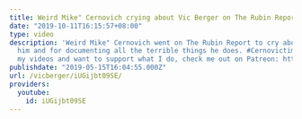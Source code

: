 ```yaml
---
title: Weird Mike" Cernovich crying about Vic Berger on The Rubin Repor
date: "2019-10-11T16:15:57+08:00"
type: video
description: 'Weird Mike" Cernovich went on The Rubin Report to cry about me mocking
  him and for documenting all the terrible things he does. #Cernovictim If you enjoy
  my videos and want to support what I do, check me out on Patreon: https://www.patreon.com/vicberge'
publishdate: "2019-05-15T16:04:55.000Z"
url: /vicberger/iUGijbt09SE/
providers:
  youtube:
    id: iUGijbt09SE
---
```

